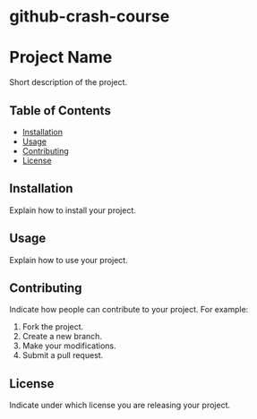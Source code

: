 # github-crash-course

# Project Name

Short description of the project.

## Table of Contents

- [Installation](#installation)
- [Usage](#usage)
- [Contributing](#contributing)
- [License](#license)

## Installation

Explain how to install your project.

## Usage

Explain how to use your project.

## Contributing

Indicate how people can contribute to your project. For example:

1. Fork the project.
2. Create a new branch.
3. Make your modifications.
4. Submit a pull request.

## License

Indicate under which license you are releasing your project.
